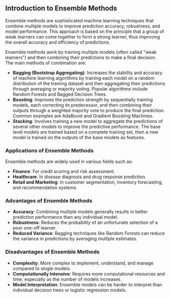 ## Introduction to Ensemble Methods

Ensemble methods are sophisticated machine learning techniques that combine multiple models to improve prediction accuracy, robustness, and model performance. This approach is based on the principle that a group of weak learners can come together to form a strong learner, thus improving the overall accuracy and efficiency of predictions.

Ensemble methods work by training multiple models (often called "weak learners") and then combining their predictions to make a final decision. The main methods of combination are:

- **Bagging (Bootstrap Aggregating)**: Increases the stability and accuracy of machine learning algorithms by training each model on a random distribution of the training dataset and then aggregating their predictions through averaging or majority voting. Popular algorithms include Random Forests and Bagged Decision Trees.
- **Boosting**: Improves the prediction strength by sequentially training models, each correcting its predecessor, and then combining their outputs through a weighted majority vote to produce the final prediction. Common examples are AdaBoost and Gradient Boosting Machines.
- **Stacking**: Involves training a new model to aggregate the predictions of several other models to improve the predictive performance. The base level models are trained based on a complete training set, then a new model is trained on the outputs of the base models as features.

### Applications of Ensemble Methods

Ensemble methods are widely used in various fields such as:
- **Finance**: For credit scoring and risk assessment.
- **Healthcare**: In disease diagnosis and drug response prediction.
- **Retail and Marketing**: In customer segmentation, inventory forecasting, and recommendation systems.

### Advantages of Ensemble Methods

- **Accuracy**: Combining multiple models generally results in better prediction performance than any individual model.
- **Robustness**: Reduces the probability of an unfortunate selection of a poor one-off learner.
- **Reduced Variance**: Bagging techniques like Random Forests can reduce the variance in predictions by averaging multiple estimates.

### Disadvantages of Ensemble Methods

- **Complexity**: More complex to implement, understand, and manage compared to single models.
- **Computationally Intensive**: Requires more computational resources and time, especially as the number of models increases.
- **Model Interpretation**: Ensemble models can be harder to interpret than individual decision trees or logistic regression models.
